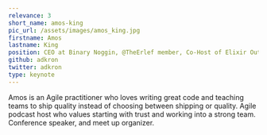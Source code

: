 ```yaml
---
relevance: 3
short_name: amos-king
pic_url: /assets/images/amos_king.jpg
firstname: Amos
lastname: King
position: CEO at Binary Noggin, @TheErlef member, Co-Host of Elixir Outlaws
github: adkron
twitter: adkron
type: keynote
---
```


Amos is an Agile practitioner who loves writing great code and teaching teams to ship quality instead of choosing between shipping or quality. Agile podcast host who values starting with trust and working into a strong team. Conference speaker, and meet up organizer. 
